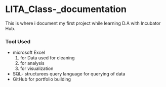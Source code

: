 # LITA_Class-_documentation
This is where i document my first project while learning D.A with Incubator Hub.
### Tool Used
- microsoft Excel
  1. for Data used for cleaning
  2.  for analysis 
  3.  for visualization 
-  SQL- structurees query language for querying of data
-  GitHub for portfolio building 
